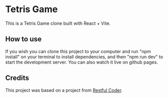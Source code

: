 # Tetris Game

This is a Tetris Game clone built with React + Vite.

## How to use
If you wish you can clone this project to your computer and run "npm install" on your terminal to install dependencies, and then "npm run dev" to start the development server. You can also watch it live on github pages.

## Credits
This project was based on a project from [Restful Coder](https://www.youtube.com/c/RestfulCoder).
